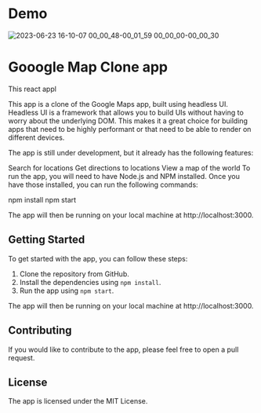 # Demo 
![2023-06-23 16-10-07 00_00_48-00_01_59 00_00_00-00_00_30](https://github.com/mirosh-kavinda/GoogleMapClone/assets/74175084/03bd22fa-e4ae-4c19-aebe-89e7fd1aa963)
# Gooogle Map Clone app 
This react appl

This app is a clone of the Google Maps app, built using headless UI. Headless UI is a framework that allows you to build UIs without having to worry about the underlying DOM. This makes it a great choice for building apps that need to be highly performant or that need to be able to render on different devices.

The app is still under development, but it already has the following features:

Search for locations
Get directions to locations
View a map of the world
To run the app, you will need to have Node.js and NPM installed. Once you have those installed, you can run the following commands:

npm install
npm start


The app will then be running on your local machine at http://localhost:3000.

## Getting Started

To get started with the app, you can follow these steps:

1. Clone the repository from GitHub.
2. Install the dependencies using `npm install`.
3. Run the app using `npm start`.

The app will then be running on your local machine at http://localhost:3000.

## Contributing

If you would like to contribute to the app, please feel free to open a pull request.

## License

The app is licensed under the MIT License.



